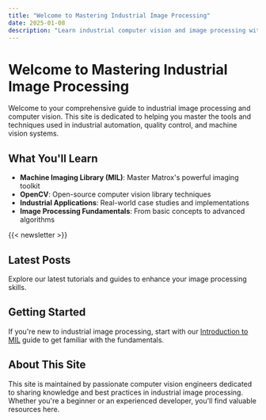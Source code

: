 ```yaml
---
title: "Welcome to Mastering Industrial Image Processing"
date: 2025-01-08
description: "Learn industrial computer vision and image processing with MIL, OpenCV, and practical tutorials"
---
```


# Welcome to Mastering Industrial Image Processing

Welcome to your comprehensive guide to industrial image processing and computer vision. This site is dedicated to helping you master the tools and techniques used in industrial automation, quality control, and machine vision systems.

## What You'll Learn

- **Machine Imaging Library (MIL)**: Master Matrox's powerful imaging toolkit
- **OpenCV**: Open-source computer vision library techniques
- **Industrial Applications**: Real-world case studies and implementations
- **Image Processing Fundamentals**: From basic concepts to advanced algorithms

{{< newsletter >}}

## Latest Posts

Explore our latest tutorials and guides to enhance your image processing skills.

## Getting Started

If you're new to industrial image processing, start with our [Introduction to MIL](/posts/introduction-to-mil/) guide to get familiar with the fundamentals.

## About This Site

This site is maintained by passionate computer vision engineers dedicated to sharing knowledge and best practices in industrial image processing. Whether you're a beginner or an experienced developer, you'll find valuable resources here.